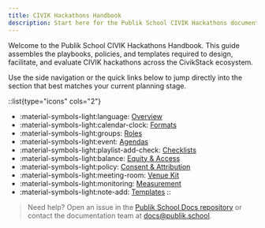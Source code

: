 ```yaml
---
title: CIVIK Hackathons Handbook
description: Start here for the Publik School CIVIK Hackathons documentation site powered by Docus.
---
```


Welcome to the Publik School CIVIK Hackathons Handbook. This guide assembles the playbooks, policies, and templates required to design, facilitate, and evaluate CIVIK hackathons across the CivikStack ecosystem.

Use the side navigation or the quick links below to jump directly into the section that best matches your current planning stage.

::list{type="icons" cols="2"}
- :material-symbols-light:language: [Overview](./overview/intro)
- :material-symbols-light:calendar-clock: [Formats](./formats/one_day_sprint)
- :material-symbols-light:groups: [Roles](./roles/lead_facilitator)
- :material-symbols-light:event: [Agendas](./agendas/48h_run_of_show)
- :material-symbols-light:playlist-add-check: [Checklists](./checklists/t_minus_30_days)
- :material-symbols-light:balance: [Equity & Access](./equity_access/language_access)
- :material-symbols-light:policy: [Consent & Attribution](./consent_attribution/consent_policy)
- :material-symbols-light:meeting-room: [Venue Kit](./venue_kit/room_spec)
- :material-symbols-light:monitoring: [Measurement](./measurement/metrics_kpis)
- :material-symbols-light:note-add: [Templates](./templates/sponsor_brief_template)
::

> Need help? Open an issue in the [Publik School Docs repository](https://github.com/publikwork/publikschool-docs) or contact the documentation team at docs@publik.school.
